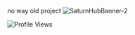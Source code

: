 no way old project
![SaturnHubBanner-2](https://user-images.githubusercontent.com/115034650/195978073-864a3371-00d0-40c3-a93d-9fcf6511467d.png)

  <img src="https://api.visitorbadge.io/api/VisitorHit?user=SaturnHub&countColorcountColor&countColor=%23FF0000" alt="Profile Views">
